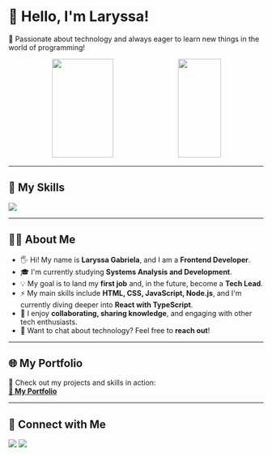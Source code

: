 # 👋 Hello, I'm Laryssa!   
  
🚀 Passionate about technology and always eager to learn new things in the world of programming!  

<div align="center">  
  <img width="49%" height="195px" src="https://github-readme-stats.vercel.app/api?username=LaryssaGabi&show_icons=true&count_private=true&title_color=80F7D4&icon_color=9d00ff&text_color=c9d1d9&bg_color=0d1117&border_color=fff0" />  
  <img width="41%" height="195px" src="https://github-readme-stats.vercel.app/api/top-langs/?username=LaryssaGabi&layout=compact&title_color=80F7D4&text_color=fff&bg_color=0d1117&border_color=fff0" />  
</div>  

---

## 🚀 My Skills  
<img src="https://skillicons.dev/icons?i=html,css,js,ts,java,react,nodejs,styledcomponents,mysql,figma,vscode,github&theme=dark" />

---

## 👩‍💻 About Me  

- 🖐️ Hi! My name is **Laryssa Gabriela**, and I am a **Frontend Developer**.  
- 🎓 I'm currently studying **Systems Analysis and Development**.  
- 💡 My goal is to land my **first job** and, in the future, become a **Tech Lead**.  
- ⚡ My main skills include **HTML, CSS, JavaScript, Node.js**, and I'm currently diving deeper into **React with TypeScript**.  
- 🤝 I enjoy **collaborating, sharing knowledge**, and engaging with other tech enthusiasts.  
- 💬 Want to chat about technology? Feel free to **reach out**!  

---

## 🌐 My Portfolio  
🔗 Check out my projects and skills in action:  
[**📌 My Portfolio**](https://portfolio-laryssa-gabriela-virid-19.vercel.app/#Portofolio)  

---

## 📲 Connect with Me  

<div>  
  <a href="mailto:lary.gabriela85@gmail.com"><img src="https://img.shields.io/badge/-Gmail-%23333?style=for-the-badge&logo=gmail&logoColor=white" target="_blank"></a>  
  <a href="https://www.linkedin.com/in/laryssa-gabriela-alves-073366202/" target="_blank"><img src="https://img.shields.io/badge/-LinkedIn-%230077B5?style=for-the-badge&logo=linkedin&logoColor=white" target="_blank"></a>  
</div>  
